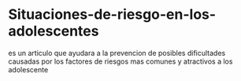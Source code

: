 # Situaciones-de-riesgo-en-los-adolescentes
es un articulo que ayudara a la prevencion de posibles dificultades causadas por los factores de riesgos mas comunes y atractivos a los adolescente

